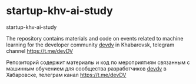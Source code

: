 # startup-khv-ai-study
startup-khv-ai-study

The repository contains materials and code on events related to machine learning for the developer community [devdv](https://github.com/devDV) in Khabarovsk, telegram channel https://t.me/devDV

Репозиторий содержит материалы и код по мероприятиям связанным с машинным обучением для сообщества разработчиков [devdv](https://github.com/devDV) в Хабаровске, телеграм канал https://t.me/devDV
